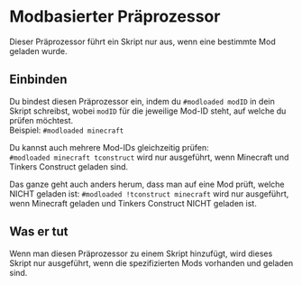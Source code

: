 # Modbasierter Präprozessor

Dieser Präprozessor führt ein Skript nur aus, wenn eine bestimmte Mod geladen wurde.

## Einbinden

Du bindest diesen Präprozessor ein, indem du `#modloaded modID` in dein Skript schreibst, wobei `modID` für die jeweilige Mod-ID steht, auf welche du prüfen möchtest.  
Beispiel: `#modloaded minecraft`

Du kannst auch mehrere Mod-IDs gleichzeitig prüfen:  
`#modloaded minecraft tconstruct` wird nur ausgeführt, wenn Minecraft und Tinkers Construct geladen sind.

Das ganze geht auch anders herum, dass man auf eine Mod prüft, welche NICHT geladen ist: `#modloaded !tconstruct minecraft` wird nur ausgeführt, wenn Minecraft geladen und Tinkers Construct NICHT geladen ist.

## Was er tut

Wenn man diesen Präprozessor zu einem Skript hinzufügt, wird dieses Skript nur ausgeführt, wenn die spezifizierten Mods vorhanden und geladen sind.